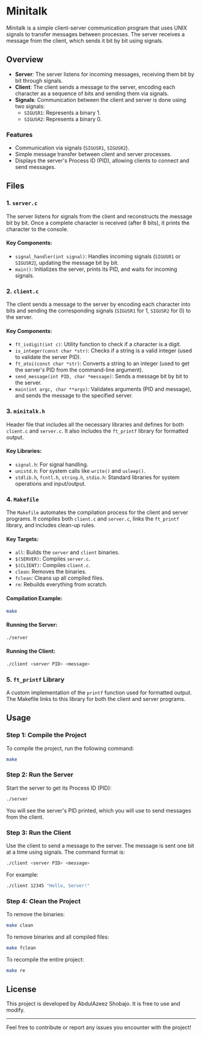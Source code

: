 # Minitalk

Minitalk is a simple client-server communication program that uses UNIX signals to transfer messages between processes. The server receives a message from the client, which sends it bit by bit using signals.

## Overview

- **Server**: The server listens for incoming messages, receiving them bit by bit through signals.
- **Client**: The client sends a message to the server, encoding each character as a sequence of bits and sending them via signals.
- **Signals**: Communication between the client and server is done using two signals:
  - `SIGUSR1`: Represents a binary 1.
  - `SIGUSR2`: Represents a binary 0.

### Features

- Communication via signals (`SIGUSR1`, `SIGUSR2`).
- Simple message transfer between client and server processes.
- Displays the server's Process ID (PID), allowing clients to connect and send messages.

## Files

### 1. `server.c`

The server listens for signals from the client and reconstructs the message bit by bit. Once a complete character is received (after 8 bits), it prints the character to the console.

#### Key Components:

- `signal_handler(int signal)`: Handles incoming signals (`SIGUSR1` or `SIGUSR2`), updating the message bit by bit.
- `main()`: Initializes the server, prints its PID, and waits for incoming signals.

### 2. `client.c`

The client sends a message to the server by encoding each character into bits and sending the corresponding signals (`SIGUSR1` for 1, `SIGUSR2` for 0) to the server.

#### Key Components:

- `ft_isdigit(int c)`: Utility function to check if a character is a digit.
- `is_integer(const char *str)`: Checks if a string is a valid integer (used to validate the server PID).
- `ft_atoi(const char *str)`: Converts a string to an integer (used to get the server's PID from the command-line argument).
- `send_message(int PID, char *message)`: Sends a message bit by bit to the server.
- `main(int argc, char **argv)`: Validates arguments (PID and message), and sends the message to the specified server.

### 3. `minitalk.h`

Header file that includes all the necessary libraries and defines for both `client.c` and `server.c`. It also includes the `ft_printf` library for formatted output.

#### Key Libraries:

- `signal.h`: For signal handling.
- `unistd.h`: For system calls like `write()` and `usleep()`.
- `stdlib.h`, `fcntl.h`, `string.h`, `stdio.h`: Standard libraries for system operations and input/output.

### 4. `Makefile`

The `Makefile` automates the compilation process for the client and server programs. It compiles both `client.c` and `server.c`, links the `ft_printf` library, and includes clean-up rules.

#### Key Targets:

- `all`: Builds the `server` and `client` binaries.
- `$(SERVER)`: Compiles `server.c`.
- `$(CLIENT)`: Compiles `client.c`.
- `clean`: Removes the binaries.
- `fclean`: Cleans up all compiled files.
- `re`: Rebuilds everything from scratch.

#### Compilation Example:

```bash
make
```

#### Running the Server:

```bash
./server
```

#### Running the Client:

```bash
./client <server PID> <message>
```

### 5. `ft_printf` Library

A custom implementation of the `printf` function used for formatted output. The Makefile links to this library for both the client and server programs.

## Usage

### Step 1: Compile the Project

To compile the project, run the following command:

```bash
make
```

### Step 2: Run the Server

Start the server to get its Process ID (PID):

```bash
./server
```

You will see the server's PID printed, which you will use to send messages from the client.

### Step 3: Run the Client

Use the client to send a message to the server. The message is sent one bit at a time using signals. The command format is:

```bash
./client <server PID> <message>
```

For example:

```bash
./client 12345 "Hello, Server!"
```

### Step 4: Clean the Project

To remove the binaries:

```bash
make clean
```

To remove binaries and all compiled files:

```bash
make fclean
```

To recompile the entire project:

```bash
make re
```

## License

This project is developed by AbdulAzeez Shobajo. It is free to use and modify.

---

Feel free to contribute or report any issues you encounter with the project!
